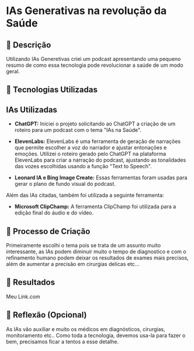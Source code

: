 # IAs Generativas na revolução da Saúde

## 📒 Descrição

Utilizando IAs Generetivas criei um podcast apresentando uma pequeno resumo 
de como essa tecnologia pode revolucionar a saúde de um modo geral. 

## 🤖 Tecnologias Utilizadas

## IAs Utilizadas

- **ChatGPT:**
  Iniciei o projeto solicitando ao ChatGPT a criação de um roteiro para um podcast com o tema "IAs na Saúde".

- **ElevenLabs:**
  ElevenLabs é uma ferramenta de geração de narrações que permite escolher a voz do narrador e ajustar entonações e emoções. Utilizei o roteiro gerado pelo ChatGPT na plataforma ElevenLabs para criar a narração do podcast, ajustando as tonalidades das vozes escolhidas usando a função "Text to Speech".

- **Leonard IA e Bing Image Create:**
  Essas ferramentas foram usadas para gerar o plano de fundo visual do podcast.

Além das IAs citadas, também foi utilizada a seguinte ferramenta:

- **Microsoft ClipChamp:**
  A ferramenta ClipChamp foi utilizada para a edição final do áudio e do vídeo.


## 🧐 Processo de Criação

Primeiramente escolhi o tema pois se trata de um assunto muito interessante, as IAs podem diminuir muito o tempo de diagnostico e com 
o refinamento humano podem deixar os resultados de exames mais precisos, além de aumentar a precisão em cirurgias delicas etc...

## 🚀 Resultados

Meu Link.com

## 💭 Reflexão (Opcional)

As IAs vão auxiliar e muito os médicos em diagnósticos, cirurgias, monitoramento etc..
Como toda a tecnologia, devemos usa-la para fazer o bem, precisamos ficar a tentos a esse detalhe. 
